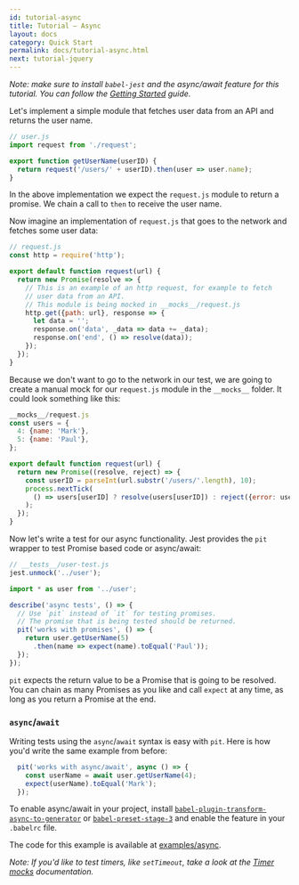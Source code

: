 ```yaml
---
id: tutorial-async
title: Tutorial – Async
layout: docs
category: Quick Start
permalink: docs/tutorial-async.html
next: tutorial-jquery
---
```


*Note: make sure to install `babel-jest` and the async/await feature for this
tutorial. You can follow the [Getting Started](/jest/docs/getting-started.html)
guide.*

Let's implement a simple module that fetches user data from an API and
returns the user name.
```js
// user.js
import request from './request';

export function getUserName(userID) {
  return request('/users/' + userID).then(user => user.name);
}
```

In the above implementation we expect the `request.js` module to return a
promise. We chain a call to `then` to receive the user name.

Now imagine an implementation of `request.js` that goes to the network and
fetches some user data:

```js
// request.js
const http = require('http');

export default function request(url) {
  return new Promise(resolve => {
    // This is an example of an http request, for example to fetch
    // user data from an API.
    // This module is being mocked in __mocks__/request.js
    http.get({path: url}, response => {
      let data = '';
      response.on('data', _data => data += _data);
      response.on('end', () => resolve(data));
    });
  });
}
```

Because we don't want to go to the network in our test, we are going to create
a manual mock for our `request.js` module in the `__mocks__` folder.
It could look something like this:

```js
__mocks__/request.js
const users = {
  4: {name: 'Mark'},
  5: {name: 'Paul'},
};

export default function request(url) {
  return new Promise((resolve, reject) => {
    const userID = parseInt(url.substr('/users/'.length), 10);
    process.nextTick(
      () => users[userID] ? resolve(users[userID]) : reject({error: userID})
    );
  });
}
```

Now let's write a test for our async functionality. Jest provides the `pit`
wrapper to test Promise based code or async/await:
```js
// __tests__/user-test.js
jest.unmock('../user');

import * as user from '../user';

describe('async tests', () => {
  // Use `pit` instead of `it` for testing promises.
  // The promise that is being tested should be returned.
  pit('works with promises', () => {
    return user.getUserName(5)
      .then(name => expect(name).toEqual('Paul'));
  });
});
```

`pit` expects the return value to be a Promise that is going to be resolved.
You can chain as many Promises as you like and call `expect` at any time, as
long as you return a Promise at the end.

### `async`/`await`

Writing tests using the `async`/`await` syntax is easy with `pit`. Here is
how you'd write the same example from before:

```js
  pit('works with async/await', async () => {
    const userName = await user.getUserName(4);
    expect(userName).toEqual('Mark');
  });
```

To enable async/await in your project, install
[`babel-plugin-transform-async-to-generator`](http://babeljs.io/docs/plugins/transform-async-to-generator/) or
[`babel-preset-stage-3`](http://babeljs.io/docs/plugins/preset-stage-3/)
and enable the feature in your `.babelrc` file.

The code for this example is available at
[examples/async](https://github.com/facebook/jest/tree/master/examples/async).

*Note: If you'd like to test timers, like `setTimeout`, take a look at the
[Timer mocks](/jest/docs/timer-mocks.html) documentation.*
